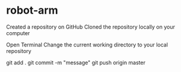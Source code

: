 # robot-arm

Created a repository on GitHub
Cloned the repository locally on your computer

Open Terminal
Change the current working directory to your local repository

git add .
git commit -m "message"
git push origin master